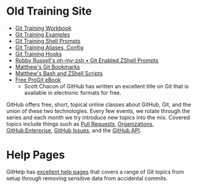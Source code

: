 # Old Training Site

* [Git Training Workbook](https://github.com/matthewmccullough/git-workshop/tree/master/workbook)
* [Git Training Examples](https://github.com/matthewmccullough/git-workshop/tree/master/examples)
* [Git Training Shell Prompts](https://github.com/matthewmccullough/git-workshop/tree/master/shellprompts)
* [Git Training Aliases, Config](https://github.com/matthewmccullough/git-workshop/tree/master/configuration)
* [Git Training Hooks](https://github.com/matthewmccullough/git-workshop/tree/master/examples/hooks)
* [Robby Russell's oh-my-zsh • Git Enabled ZShell Prompts](http://github.com/robbyrussell/oh-my-zsh)
* [Matthew's Git Bookmarks](http://delicious.com/matthew.mccullough/git)
* [Matthew's Bash and ZShell Scripts](https://github.com/matthewmccullough/scripts)
* [Free ProGit eBook](http://progit.org)
    * Scott Chacon of GitHub has written an excellent title on Git that is available in electronic formats for free.


<p>GitHub offers free, short, topical online classes about GitHub, Git, and the union of these two technologies. Every few events, we rotate through the series and each month we try introduce new topics into the mix. Covered topics include things such as <a href="https://github.com/blog/712-pull-requests-2-0" target="_blank">Pull Requests</a>, <a href="https://github.com/blog/674-introducing-organizations" target="_blank">Organizations</a>, <a href="http://enterprise.github.com/" target="_blank">GitHub:Enterprise</a>, <a href="https://github.com/blog/831-issues-2-0-the-next-generation" target="_blank">GitHub Issues</a>, and the <a href="http://developer.github.com/" target="_blank">GitHub API</a>.</p>

# Help Pages
<p>GitHelp has <a href="http://help.github.com">excellent help pages</a> that covers a range of Git topics from setup through removing sensitive data from accidental commits.</p>
